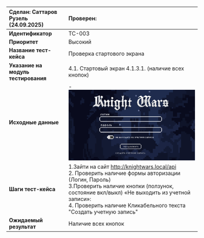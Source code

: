 | Сделан: Саттаров Рузель (24.09.2025)| Проверен:|
|:-----|:---------|
| **Идентификатор** | TC-003 |
| **Приоритет** | Высокий |
| **Название тест-кейса** | Проверка стартового экрана |
| **Указание на модуль тестирования** |4.1. Стартовый экран 4.1.3.1. (наличие всех кнопок)|
| **Исходные данные** | - ![alt text](image.png)|
| **Шаги тест-кейса** | 1.Зайти на сайт http://knightwars.local/api <br>2. Проверить наличие формы авторизации (Логин, Пароль)<br>3.Проверить наличие кнопки (ползунок, состояние вкл/выкл) «Не выходить из учетной записи»:<br>4. Проверить наличие Кликабельного текста "Создать учетную запись"|
| **Ожидаемый результат**  | Наличие всех кнопок
